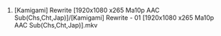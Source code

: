 1. [Kamigami] Rewrite [1920x1080 x265 Ma10p AAC Sub(Chs,Cht,Jap)]/[Kamigami] Rewrite - 01 [1920x1080 x265 Ma10p AAC Sub(Chs,Cht,Jap)].mkv